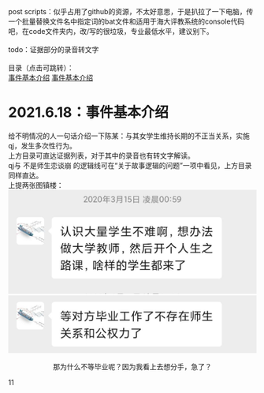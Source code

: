 post scripts：似乎占用了github的资源，不太好意思，于是扒拉了一下电脑，传一个批量替换文件名中指定词的bat文件和适用于海大评教系统的console代码吧，在code文件夹内，改/写的很垃圾，专业最低水平，建议别下。<br />
<br />
todo：证据部分的录音转文字<br />
<br />
目录（点击可跳转）：<br />
[事件基本介绍](#2021.6.18：事件基本介绍)
[事件基本介绍](#2021.6.18：事件基本介绍)
<br />
# 2021.6.18：事件基本介绍
给不明情况的人一句话介绍一下陈某：与其女学生维持长期的不正当关系，实施qj，发生多次性行为。<br />
上方目录可直达证据列表，对于其中的录音也有转文字解读。<br />
qj与 不是师生恋谈崩 的逻辑线可在“关于故事逻辑的问题”一项中看见，上方目录同样直达。<br />
上提两张图镇楼：<br />
![image](image/7.jpg)
![image](image/8.jpg)
<p align="center">那为什么不等毕业呢？因为我看上去想分手，急了？</p>
11


